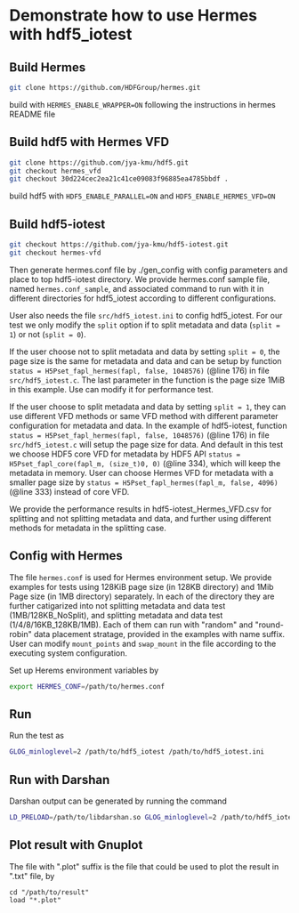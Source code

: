 # Demonstrate how to use Hermes with hdf5_iotest

## Build Hermes
```bash
git clone https://github.com/HDFGroup/hermes.git
```
build with `HERMES_ENABLE_WRAPPER=ON` following the instructions in hermes README file

## Build hdf5 with Hermes VFD
```bash
git clone https://github.com/jya-kmu/hdf5.git
git checkout hermes_vfd
git checkout 30d224cec2ea21c41ce09083f96885ea4785bbdf .
```
build hdf5 with `HDF5_ENABLE_PARALLEL=ON` and `HDF5_ENABLE_HERMES_VFD=ON`

## Build hdf5-iotest
```bash
git checkout https://github.com/jya-kmu/hdf5-iotest.git
git checkout hermes-vfd
```
Then generate hermes.conf file by ./gen_config with config parameters and
place to top hdf5-iotest directory. We provide hermes.conf sample file, named
`hermes.conf_sample`, and associated command to run with it in different directories
for hdf5_iotest according to different configurations.

User also needs the file `src/hdf5_iotest.ini` to config hdf5_iotest. For our test we
only modify the `split` option if to split metadata and data (`split = 1`) 
or not (`split = 0`).

If the user choose not to split metadata and data by setting `split = 0`, the page
size is the same for metadata and data and can be setup by function 
`status = H5Pset_fapl_hermes(fapl, false, 1048576)` (@line 176) in file 
`src/hdf5_iotest.c`. The last parameter in the function is the page size 1MiB in
this example. Use can modify it for performance test.

If the user choose to split metadata and data by setting `split = 1`, they
can use different VFD methods or same VFD method with different parameter 
configuration for metadata and data. In the example of hdf5-iotest, function 
`status = H5Pset_fapl_hermes(fapl, false, 1048576)` (@line 176) in file
`src/hdf5_iotest.c` will setup the page size for data. And default in this test
we choose HDF5 core VFD for metadata by HDF5 API
`status = H5Pset_fapl_core(fapl_m, (size_t)0, 0)` (@line 334), which will keep
the metadata in memory. User can choose Hermes VFD for metadata with a smaller
page size by `status = H5Pset_fapl_hermes(fapl_m, false, 4096)` (@line 333) 
instead of core VFD.

We provide the performance results in hdf5-iotest_Hermes_VFD.csv for splitting and 
not splitting metadata and data, and further using different methods for metadata
in the splitting case.

## Config with Hermes
The file `hermes.conf` is used for Hermes environment setup. We provide examples for tests
using 128KiB page size (in 128KB directory) and 1Mib Page size (in 1MB directory) separately.
In each of the directory they are further catigarized into not splitting metadata and data
test (1MB/128KB_NoSplit), and splitting metadata and data test (1/4/8/16KB_128KB/1MB). Each
of them can run with "random" and "round-robin" data placement stratage, provided in the
examples with name suffix.
User can modify `mount_points` and `swap_mount` in the file according to the
executing system configuration.

Set up Herems environment variables by
```bash
export HERMES_CONF=/path/to/hermes.conf
```

## Run
Run the test as
```bash
GLOG_minloglevel=2 /path/to/hdf5_iotest /path/to/hdf5_iotest.ini
```

## Run with Darshan
Darshan output can be generated by running the command
```bash
LD_PRELOAD=/path/to/libdarshan.so GLOG_minloglevel=2 /path/to/hdf5_iotest /path/to/hdf5_iotest.ini
```

## Plot result with Gnuplot
The file with ".plot" suffix is the file that could be used to plot the result in ".txt" file, by
```
cd "/path/to/result"
load "*.plot"
```
